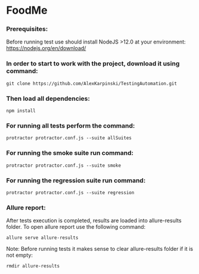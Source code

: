# FoodMe

### Prerequisites:
Before running test use should install NodeJS >12.0 at your environment:
https://nodejs.org/en/download/

### In order to start to work with the project, download it using command:
```
git clone https://github.com/AlexKarpinski/TestingAutomation.git
```

### Then load all dependencies:
```
npm install
```

### For running all tests perform the command:
```
protractor protractor.conf.js --suite allSuites
```

### For running the smoke suite run command:
```
protractor protractor.conf.js --suite smoke
```

### For running the regression suite run command:
```
protractor protractor.conf.js --suite regression
```

### Allure report:
After tests execution is completed, results are loaded into allure-results folder.
To open allure report use the following command:
```
allure serve allure-results
```
Note: Before running tests it makes sense to clear allure-results folder if it is not empty:
```
rmdir allure-results
```
